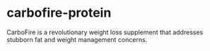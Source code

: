 # carbofire-protein
CarboFire is a revolutionary weight loss supplement that addresses stubborn fat and weight management concerns.
